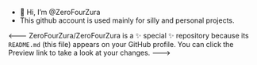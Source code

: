 - 👋 Hi, I’m @ZeroFourZura
- This github account is used mainly for silly and personal projects.

<--- ZeroFourZura/ZeroFourZura is a ✨ special ✨ repository because its `README.md` (this file) appears on your GitHub profile.
You can click the Preview link to take a look at your changes.
--->
